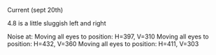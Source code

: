 Current (sept 20th)

4.8 is a little sluggish left and right

Noise at:
Moving all eyes to position: H=397, V=310
Moving all eyes to position: H=432, V=360
Moving all eyes to position: H=411, V=303